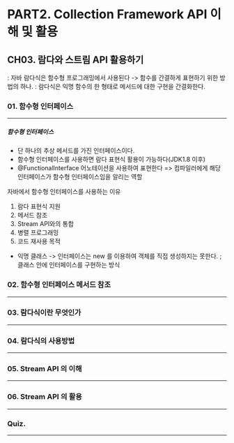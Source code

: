 # PART2. Collection Framework API 이해 및 활용
## CH03. 람다와 스트림 API 활용하기
: 자바 람다식은 함수형 프로그래밍에서 사용된다 -> 함수를 간결하게 표현하기 위한 방법의 하나.
: 람다식은 익명 함수의 한 형태로 메서드에 대한 구현을 간결화한다.   

### 01. 함수형 인터페이스
---
##### 함수형 인터페이스
- 단 하나의 추상 메서드를 가진 인터페이스이다.
- 함수형 인터페이스를 사용하면 람다 표현식 활용이 가능하다(JDK1.8 이후)
- @FunctionalInterface 어노테이션을 사용하여 표현한다 => 컴파일러에게 해당 인터페이스가 함수형 인터페이스임을 알리는 역할

자바에서 함수형 인터페이스를 사용하는 이유
1. 람다 표현식 지원
2. 메서드 참조
3. Stream API와의 통합
4. 병렬 프로그래밍
5. 코드 재사용 목적
* 익명 클래스 -> 인터페이스는 new 를 이용하여 객체를 직접 생성하지는 못한다. ; 클래스 안에 인터페이스를 구현하는 방식
  
### 02. 함수형 인터페이스 메서드 참조
---


### 03. 람다식이란 무엇인가
---

### 04. 람다식의 사용방법
---

### 05. Stream API 의 이해
---

### 06. Stream API 의 활용
---


### Quiz.
---
